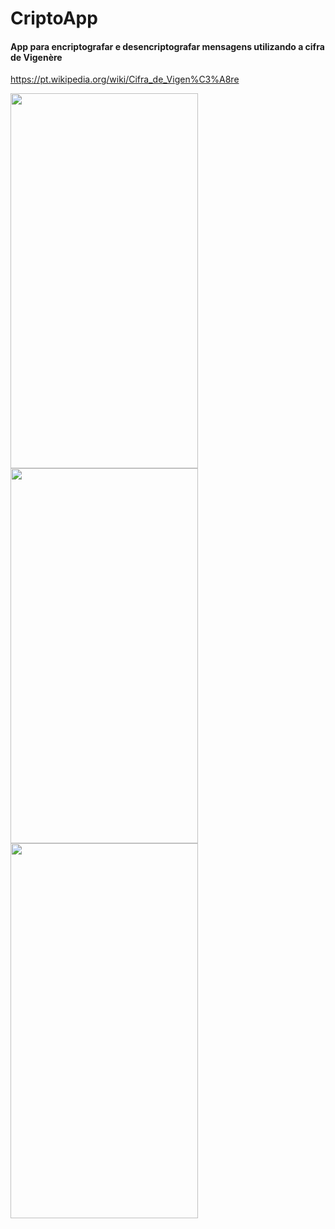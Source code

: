 # CriptoApp

#### App para encriptografar e desencriptografar mensagens utilizando a cifra de Vigenère

https://pt.wikipedia.org/wiki/Cifra_de_Vigen%C3%A8re

<img src="https://user-images.githubusercontent.com/100291684/169862712-d9c1f6dc-4d4b-4aa5-adbd-8b662d82b28d.jpeg" width="300" height="600" /> <img src="https://user-images.githubusercontent.com/100291684/169742442-066814d0-d095-426b-a932-efc7d739c368.jpeg" width="300" height="600" /> <img src="https://user-images.githubusercontent.com/100291684/169742443-eba658f1-1733-4b10-a8bb-0cb7d1e35d78.jpeg" width="300" height="600" />


